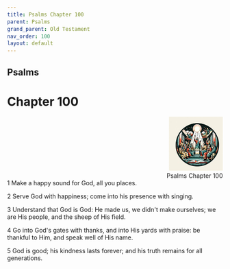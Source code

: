 ```yaml
---
title: Psalms Chapter 100
parent: Psalms
grand_parent: Old Testament
nav_order: 100
layout: default
---
```


## Psalms

# Chapter 100

<div style="clear: both; text-align: right;">
    <img src="/assets/Image/Psalms/500/100.jpg" alt="Psalms Chapter 100" class="chapter-image" style="max-width: 25%; height: auto;"/>
    <figcaption style="font-size: 14px;">Psalms Chapter 100</figcaption>
</div>
1 Make a happy sound for God, all you places.

2 Serve God with happiness; come into his presence with singing.

3 Understand that God is God: He made us, we didn't make ourselves; we are His people, and the sheep of His field.

4 Go into God's gates with thanks, and into His yards with praise: be thankful to Him, and speak well of His name.

5 God is good; his kindness lasts forever; and his truth remains for all generations.


